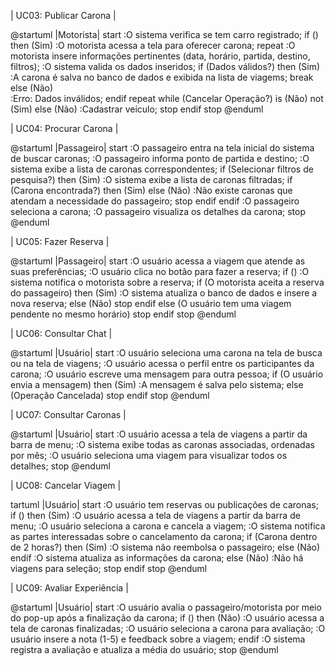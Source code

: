 | UC03: Publicar Carona |

@startuml
|Motorista|
start
:O sistema verifica se tem carro registrado;
if () then (Sim)
:O motorista acessa a tela para oferecer carona;
repeat
:O motorista insere informações pertinentes (data, horário, partida, destino, filtros);
:O sistema valida os dados inseridos;
if (Dados válidos?) then (Sim)
:A carona é salva no banco de dados e exibida na lista de viagems;
break
else (Não)  
 :Erro: Dados inválidos;
endif
repeat while (Cancelar Operação?) is (Não) not (Sim)
else (Não)
:Cadastrar veículo;
stop
endif
stop
@enduml

| UC04: Procurar Carona |

@startuml
|Passageiro|
start
:O passageiro entra na tela inicial do sistema de buscar caronas;
:O passageiro informa ponto de partida e destino;
:O sistema exibe a lista de caronas correspondentes;
if (Selecionar filtros de pesquisa?) then (Sim)
:O sistema exibe a lista de caronas filtradas;
if (Carona encontrada?) then (Sim)
else (Não)
:Não existe caronas que atendam a necessidade do passageiro;
stop
endif
endif
:O passageiro seleciona a carona;
:O passageiro visualiza os detalhes da carona;
stop
@enduml

| UC05: Fazer Reserva |

@startuml
|Passageiro|
start
:O usuário acessa a viagem que atende as suas preferências;
:O usuário clica no botão para fazer a reserva;
if ()
:O sistema notifica o motorista sobre a reserva;
if (O motorista aceita a reserva do passageiro) then (Sim)
:O sistema atualiza o banco de dados e insere a nova reserva;
else (Não)
stop
endif
else (O usuário tem uma viagem pendente no mesmo horário)
stop
endif
stop
@enduml

| UC06: Consultar Chat |

@startuml
|Usuário|
start
:O usuário seleciona uma carona na tela de busca ou na tela de viagens;
:O usuário acessa o perfil entre os participantes da carona;
:O usuário escreve uma mensagem para outra pessoa;
if (O usuário envia a mensagem) then (Sim)
:A mensagem é salva pelo sistema;
else (Operação Cancelada)
stop
endif
stop
@enduml

| UC07: Consultar Caronas |

@startuml
|Usuário|
start
:O usuário acessa a tela de viagens a partir da barra de menu;
:O sistema exibe todas as caronas associadas, ordenadas por mês;
:O usuário seleciona uma viagem para visualizar todos os detalhes;
stop
@enduml

| UC08: Cancelar Viagem |

tartuml
|Usuário|
start
:O usuário tem reservas ou publicações de caronas;
if () then (Sim)
:O usuário acessa a tela de viagens a partir da barra de menu;
:O usuário seleciona a carona e cancela a viagem;
:O sistema notifica as partes interessadas sobre o cancelamento da carona;
if (Carona dentro de 2 horas?) then (Sim)
:O sistema não reembolsa o passageiro;
else (Não)
endif
:O sistema atualiza as informações da carona;
else (Não)
:Não há viagens para seleção;
stop
endif
stop
@enduml

| UC09: Avaliar Experiência |

@startuml
|Usuário|
start
:O usuário avalia o passageiro/motorista por meio do pop-up após a finalização da carona;
if () then (Não)
:O usuário acessa a tela de caronas finalizadas;
:O usuário seleciona a carona para avaliação;
:O usuário insere a nota (1-5) e feedback sobre a viagem;
endif
:O sistema registra a avaliação e atualiza a média do usuário;
stop
@enduml
